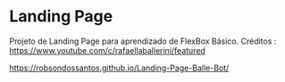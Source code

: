 # Landing Page
 Projeto de Landing Page para aprendizado de FlexBox Básico.
 Créditos : https://www.youtube.com/c/rafaellaballerini/featured


https://robsondossantos.github.io/Landing-Page-Balle-Bot/
